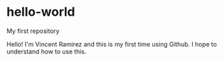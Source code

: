 # hello-world

My first repository

Hello! I'm Vincent Ramirez and this is my first time
using Github. I hope to understand how to use this.
